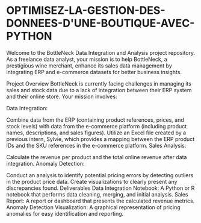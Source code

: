 # OPTIMISEZ-LA-GESTION-DES-DONNEES-D'UNE-BOUTIQUE-AVEC-PYTHON
Welcome to the BottleNeck Data Integration and Analysis project repository. As a freelance data analyst, your mission is to help BottleNeck, a prestigious wine merchant, enhance its sales data management by integrating ERP and e-commerce datasets for better business insights.

Project Overview
BottleNeck is currently facing challenges in managing its sales and stock data due to a lack of integration between their ERP system and their online store. Your mission involves:

Data Integration:

Combine data from the ERP (containing product references, prices, and stock levels) with data from the e-commerce platform (including product names, descriptions, and sales figures).
Utilize an Excel file created by a previous intern, Sylvie, which provides a mapping between the ERP product IDs and the SKU references in the e-commerce platform.
Sales Analysis:

Calculate the revenue per product and the total online revenue after data integration.
Anomaly Detection:

Conduct an analysis to identify potential pricing errors by detecting outliers in the product price data.
Create visualizations to clearly present any discrepancies found.
Deliverables
Data Integration Notebook: A Python or R notebook that performs data cleaning, merging, and initial analysis.
Sales Report: A report or dashboard that presents the calculated revenue metrics.
Anomaly Detection Visualization: A graphical representation of pricing anomalies for easy identification and reporting.
